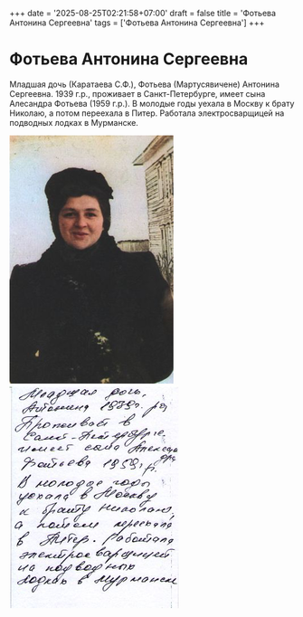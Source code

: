 +++
date = '2025-08-25T02:21:58+07:00'
draft = false
title = 'Фотьева Антонина Сергеевна'
tags = ['Фотьева Антонина Сергеевна']
+++

# Фотьева Антонина Сергеевна

Младшая дочь (Каратаева С.Ф.), Фотьева (Мартусявичене) Антонина Сергеевна. 1939 г.р., проживает в Санкт-Петербурге, имеет сына Алесандра Фотьева (1959 г.р.). В молодые годы уехала в Москву к брату Николаю, а потом переехала в Питер. Работала электросварщицей на подводных лодках в Мурманске.

![](0002.jpeg)
![](2back.jpeg)

